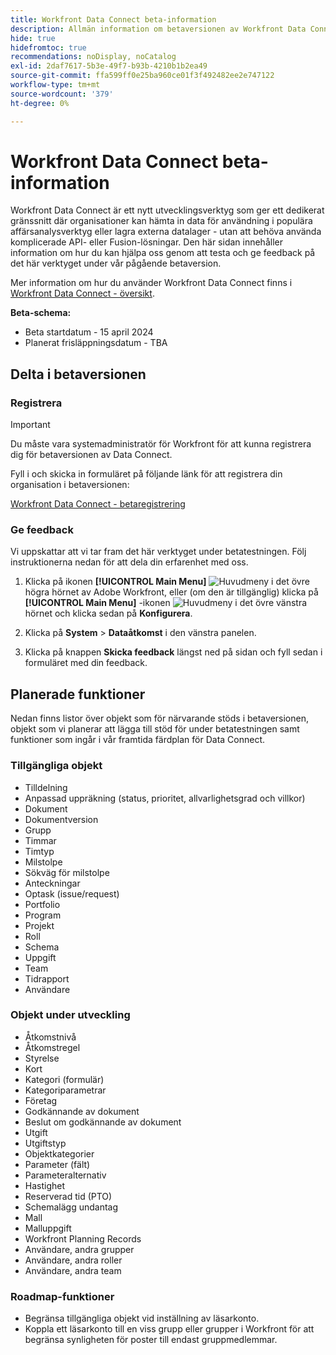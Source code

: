 ```yaml
---
title: Workfront Data Connect beta-information
description: Allmän information om betaversionen av Workfront Data Connect
hide: true
hidefromtoc: true
recommendations: noDisplay, noCatalog
exl-id: 2daf7617-5b3e-49f7-b93b-4210b1b2ea49
source-git-commit: ffa599ff0e25ba960ce01f3f492482ee2e747122
workflow-type: tm+mt
source-wordcount: '379'
ht-degree: 0%

---
```


# Workfront Data Connect beta-information

Workfront Data Connect är ett nytt utvecklingsverktyg som ger ett dedikerat gränssnitt där organisationer kan hämta in data för användning i populära affärsanalysverktyg eller lagra externa datalager - utan att behöva använda komplicerade API- eller Fusion-lösningar. Den här sidan innehåller information om hur du kan hjälpa oss genom att testa och ge feedback på det här verktyget under vår pågående betaversion.

Mer information om hur du använder Workfront Data Connect finns i [Workfront Data Connect - översikt](/help/quicksilver/reports-and-dashboards/data-lake/data-lake-overview.md).

**Beta-schema:**

* Beta startdatum - 15 april 2024
* Planerat frisläppningsdatum - TBA

## Delta i betaversionen

### Registrera

>[!IMPORTANT]
>
>Du måste vara systemadministratör för Workfront för att kunna registrera dig för betaversionen av Data Connect.

Fyll i och skicka in formuläret på följande länk för att registrera din organisation i betaversionen:

[Workfront Data Connect - betaregistrering](https://adobe.ly/workfrontdatalake)

### Ge feedback

Vi uppskattar att vi tar fram det här verktyget under betatestningen. Följ instruktionerna nedan för att dela din erfarenhet med oss.

1. Klicka på ikonen **[!UICONTROL Main Menu]** ![Huvudmeny](/help/_includes/assets/main-menu-icon.png) i det övre högra hörnet av Adobe Workfront, eller (om den är tillgänglig) klicka på **[!UICONTROL Main Menu]** -ikonen ![Huvudmeny](/help/_includes/assets/main-menu-icon-left-nav.png) i det övre vänstra hörnet och klicka sedan på **Konfigurera**.

1. Klicka på **System** > **Dataåtkomst** i den vänstra panelen.

1. Klicka på knappen **Skicka feedback** längst ned på sidan och fyll sedan i formuläret med din feedback.

## Planerade funktioner

Nedan finns listor över objekt som för närvarande stöds i betaversionen, objekt som vi planerar att lägga till stöd för under betatestningen samt funktioner som ingår i vår framtida färdplan för Data Connect.

### Tillgängliga objekt

* Tilldelning
* Anpassad uppräkning (status, prioritet, allvarlighetsgrad och villkor)
* Dokument
* Dokumentversion
* Grupp
* Timmar
* Timtyp
* Milstolpe
* Sökväg för milstolpe
* Anteckningar
* Optask (issue/request)
* Portfolio
* Program
* Projekt
* Roll
* Schema
* Uppgift
* Team
* Tidrapport
* Användare

### Objekt under utveckling

* Åtkomstnivå
* Åtkomstregel
* Styrelse
* Kort
* Kategori (formulär)
* Kategoriparametrar
* Företag
* Godkännande av dokument
* Beslut om godkännande av dokument
* Utgift
* Utgiftstyp
* Objektkategorier
* Parameter (fält)
* Parameteralternativ
* Hastighet
* Reserverad tid (PTO)
* Schemalägg undantag
* Mall
* Malluppgift
* Workfront Planning Records
* Användare, andra grupper
* Användare, andra roller
* Användare, andra team

### Roadmap-funktioner

* Begränsa tillgängliga objekt vid inställning av läsarkonto.
* Koppla ett läsarkonto till en viss grupp eller grupper i Workfront för att begränsa synligheten för poster till endast gruppmedlemmar.
